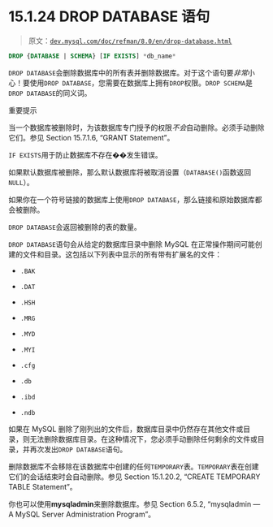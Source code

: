 # 15.1.24 DROP DATABASE 语句

> 原文：[`dev.mysql.com/doc/refman/8.0/en/drop-database.html`](https://dev.mysql.com/doc/refman/8.0/en/drop-database.html)

```sql
DROP {DATABASE | SCHEMA} [IF EXISTS] *db_name*
```

`DROP DATABASE`会删除数据库中的所有表并删除数据库。对于这个语句要*非常*小心！要使用`DROP DATABASE`，您需要在数据库上拥有`DROP`权限。`DROP SCHEMA`是`DROP DATABASE`的同义词。

重要提示

当一个数据库被删除时，为该数据库专门授予的权限*不会*自动删除。必须手动删除它们。参见 Section 15.7.1.6, “GRANT Statement”。

`IF EXISTS`用于防止数据库不存在��发生错误。

如果默认数据库被删除，那么默认数据库将被取消设置（`DATABASE()`函数返回`NULL`）。

如果你在一个符号链接的数据库上使用`DROP DATABASE`，那么链接和原始数据库都会被删除。

`DROP DATABASE`会返回被删除的表的数量。

`DROP DATABASE`语句会从给定的数据库目录中删除 MySQL 在正常操作期间可能创建的文件和目录。这包括以下列表中显示的所有带有扩展名的文件：

+   `.BAK`

+   `.DAT`

+   `.HSH`

+   `.MRG`

+   `.MYD`

+   `.MYI`

+   `.cfg`

+   `.db`

+   `.ibd`

+   `.ndb`

如果在 MySQL 删除了刚列出的文件后，数据库目录中仍然存在其他文件或目录，则无法删除数据库目录。在这种情况下，您必须手动删除任何剩余的文件或目录，并再次发出`DROP DATABASE`语句。

删除数据库不会移除在该数据库中创建的任何`TEMPORARY`表。`TEMPORARY`表在创建它们的会话结束时会自动删除。参见 Section 15.1.20.2, “CREATE TEMPORARY TABLE Statement”。

你也可以使用**mysqladmin**来删除数据库。参见 Section 6.5.2, “mysqladmin — A MySQL Server Administration Program”。
